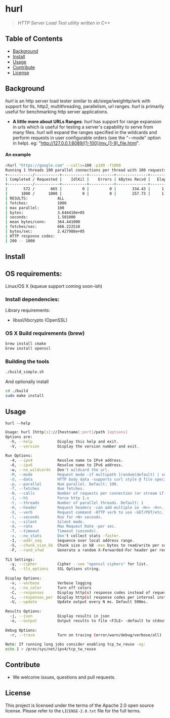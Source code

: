 # hurl
> _HTTP Server Load Test utility written in C++_

## Table of Contents

- [Background](#background)
- [Install](#install)
- [Usage](#usage)
- [Contribute](#contribute)
- [License](#license)

## Background

*hurl* is an http server load tester similar to ab/siege/weighttp/wrk with support for tls, http2, multithreading, parallelism, url ranges.  *hurl* is primarily useful for benchmarking http server applications.

* **A little more about URLs Ranges**:
*hurl* has support for range expansion in urls which is useful for testing a server's capability to serve from many files. *hurl* will expand the ranges specified in the wildcards and perform requests in user configurable orders (see the "--mode" option in help).
eg: "http://127.0.0.1:8089/[1-100]/my_[1-9]_file.html".

#### An example
```bash
>hurl "https://google.com" --calls=100 -p100 -f1000
Running 1 threads 100 parallel connections per thread with 100 requests per connection
+-----------/-----------+-----------+-----------+--------------+-----------+-------------+-----------+
| Completed / Requested |    IdlKil |    Errors | kBytes Recvd |   Elapsed |       Req/s |      MB/s |
+-----------/-----------+-----------+-----------+--------------+-----------+-------------+-----------+
|       572 /       665 |         0 |         0 |       334.43 |     1.00s |    1118.00s |     0.33s |
|      1000 /      1000 |         0 |         0 |       257.73 |     1.50s |     668.66s |     0.25s |
| RESULTS:             ALL
| fetches:             1000
| max parallel:        100
| bytes:               3.644410e+05
| seconds:             1.501000
| mean bytes/conn:     364.441000
| fetches/sec:         666.222518
| bytes/sec:           2.427988e+05
| HTTP response codes: 
| 200 -- 1000
```

## Install

## OS requirements:
Linux/OS X (kqueue support coming soon-ish)

### Install dependencies:
Library requirements:
* libssl/libcrypto (OpenSSL)

### OS X Build requirements (brew)
```bash
brew install cmake
brew install openssl
```

### Building the tools
```bash
./build_simple.sh
```

And optionally install
```bash
cd ./build
sudo make install
```

## Usage
`hurl --help`

```sh
Usage: hurl [http[s]://]hostname[:port]/path [options]
Options are:
  -h, --help           Display this help and exit.
  -V, --version        Display the version number and exit.
  
Run Options:
  -4, --ipv4           Resolve name to IPv4 address.
  -6, --ipv6           Resolve name to IPv6 address.
  -w, --no_wildcards   Don't wildcard the url.
  -M, --mode           Request mode -if multipath [random(default) | sequential].
  -d, --data           HTTP body data -supports curl style @ file specifier
  -p, --parallel       Num parallel. Default: 100.
  -f, --fetches        Num fetches.
  -N, --calls          Number of requests per connection (or stream if H2)
  -1, --h1             Force http 1.x
  -t, --threads        Number of parallel threads. Default: 1
  -H, --header         Request headers -can add multiple ie -H<> -H<>...
  -X, --verb           Request command -HTTP verb to use -GET/PUT/etc. Default GET
  -l, --seconds        Run for <N> seconds.
  -s, --silent         Silent mode.
  -A, --rate           Max Request Rate -per sec.
  -T, --timeout        Timeout (seconds).
  -x, --no_stats       Don't collect stats -faster.
  -I, --addr_seq       Sequence over local address range.
  -S, --chunk_size_kb  Chunk size in kB -max bytes to read/write per socket read/write. Default 8 kB
  -F, --rand_xfwd      Generate a random X-Forwarded-For header per request)
  
TLS Settings:
  -y, --cipher         Cipher --see "openssl ciphers" for list.
  -O, --tls_options    SSL Options string.
  
Display Options:
  -v, --verbose        Verbose logging
  -c, --no_color       Turn off colors
  -C, --responses      Display http(s) response codes instead of request statistics
  -L, --responses_per  Display http(s) response codes per interval instead of request statistics
  -U, --update         Update output every N ms. Default 500ms.
  
Results Options:
  -j, --json           Display results in json
  -o, --output         Output results to file <FILE> -default to stdout
  
Debug Options:
  -r, --trace          Turn on tracing (error/warn/debug/verbose/all)
  
Note: If running long jobs consider enabling tcp_tw_reuse -eg:
echo 1 > /proc/sys/net/ipv4/tcp_tw_reuse
```

## Contribute

- We welcome issues, questions and pull requests.


## License

This project is licensed under the terms of the Apache 2.0 open source license. Please refer to the `LICENSE-2.0.txt` file for the full terms.

